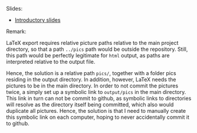 Slides:

- [Introductory slides](http://cgroll.github.io/riskMan/output/intro.slides.html#/)


Remark:

LaTeX export requires relative picture paths relative to the main
project directory, so that a path `../pics` path would be outside the
repository. Still, this path would be perfectly legitimate for `html`
output, as paths are interpreted relative to the output file.

Hence, the solution is a relative path `pics/`, together with a folder
pics residing in the output directory. In addition, however, LaTeX
needs the pictures to be in the main directory. In order to not commit
the pictures twice, a simply set up a symbolic link to `output/pics`
in the main directory. This link in turn can not be commit to github,
as symbolic links to directories will resolve as the directory itself
being committed, which also would duplicate all pictures. Hence, the
solution is that I need to manually create this symbolic link on each
computer, hoping to never accidentally commit it to github.
